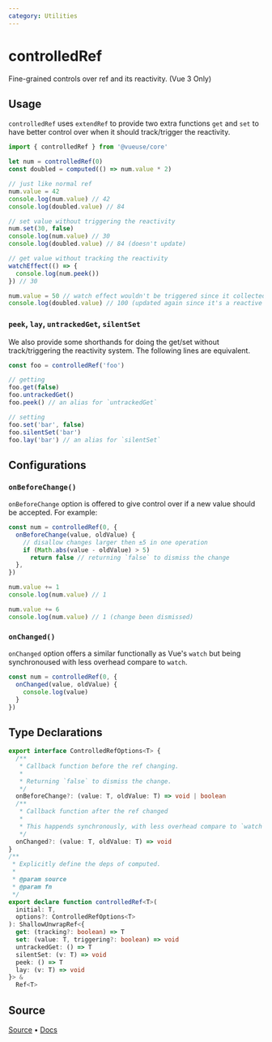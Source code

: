 ```yaml
---
category: Utilities
---
```


# controlledRef

Fine-grained controls over ref and its reactivity. (Vue 3 Only)

## Usage

`controlledRef` uses `extendRef` to provide two extra functions `get` and `set` to have better control over when it should track/trigger the reactivity.

```ts
import { controlledRef } from '@vueuse/core'

let num = controlledRef(0)
const doubled = computed(() => num.value * 2)

// just like normal ref
num.value = 42
console.log(num.value) // 42
console.log(doubled.value) // 84

// set value without triggering the reactivity
num.set(30, false)
console.log(num.value) // 30
console.log(doubled.value) // 84 (doesn't update)

// get value without tracking the reactivity
watchEffect(() => {
  console.log(num.peek())
}) // 30

num.value = 50 // watch effect wouldn't be triggered since it collected nothing.
console.log(doubled.value) // 100 (updated again since it's a reactive set)
```

### `peek`, `lay`, `untrackedGet`, `silentSet`

We also provide some shorthands for doing the get/set without track/triggering the reactivity system. The following lines are equivalent.

```ts
const foo = controlledRef('foo')
```

```ts
// getting
foo.get(false)
foo.untrackedGet()
foo.peek() // an alias for `untrackedGet`
```

```ts
// setting
foo.set('bar', false)
foo.silentSet('bar')
foo.lay('bar') // an alias for `silentSet`
```

## Configurations

### `onBeforeChange()`

`onBeforeChange` option is offered to give control over if a new value should be accepted. For example:

```ts
const num = controlledRef(0, {
  onBeforeChange(value, oldValue) {
    // disallow changes larger then ±5 in one operation
    if (Math.abs(value - oldValue) > 5)
      return false // returning `false` to dismiss the change
  },
})

num.value += 1
console.log(num.value) // 1

num.value += 6
console.log(num.value) // 1 (change been dismissed)
```

### `onChanged()`

`onChanged` option offers a similar functionally as Vue's `watch` but being synchronoused with less overhead compare to `watch`.

```ts
const num = controlledRef(0, {
  onChanged(value, oldValue) {
    console.log(value)
  }
})
```


<!--FOOTER_STARTS-->
## Type Declarations

```typescript
export interface ControlledRefOptions<T> {
  /**
   * Callback function before the ref changing.
   *
   * Returning `false` to dismiss the change.
   */
  onBeforeChange?: (value: T, oldValue: T) => void | boolean
  /**
   * Callback function after the ref changed
   *
   * This happends synchronously, with less overhead compare to `watch`
   */
  onChanged?: (value: T, oldValue: T) => void
}
/**
 * Explicitly define the deps of computed.
 *
 * @param source
 * @param fn
 */
export declare function controlledRef<T>(
  initial: T,
  options?: ControlledRefOptions<T>
): ShallowUnwrapRef<{
  get: (tracking?: boolean) => T
  set: (value: T, triggering?: boolean) => void
  untrackedGet: () => T
  silentSet: (v: T) => void
  peek: () => T
  lay: (v: T) => void
}> &
  Ref<T>
```

## Source

[Source](https://github.com/vueuse/vueuse/blob/main/packages/shared/controlledRef/index.ts) • [Docs](https://github.com/vueuse/vueuse/blob/main/packages/shared/controlledRef/index.md)


<!--FOOTER_ENDS-->
